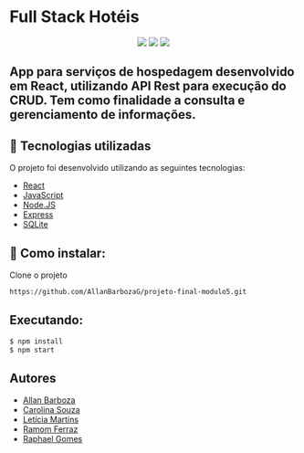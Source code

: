 # Full Stack Hotéis



<div align='center'> 
  <img src="https://img.shields.io/badge/GitHub-100000?style=for-the-badge&logo=github&logoColor=white" />
  <img src="https://img.shields.io/badge/Node.js-43853D?style=for-the-badge&logo=node.js&logoColor=white" />
  <img src="https://img.shields.io/badge/Express.js-404D59?style=for-the-badge" />
</div>

## App para serviços de hospedagem desenvolvido em React, utilizando API Rest para execução do CRUD. Tem como finalidade a consulta e gerenciamento de informações.

## 🚀 Tecnologias utilizadas

O projeto foi desenvolvido utilizando as seguintes tecnologias:

- [React](https://pt-br.reactjs.org/)
- [JavaScript](https://developer.mozilla.org/pt-BR/docs/Web/JavaScript)
- [Node.JS](https://nodejs.org/en/)
- [Express](http://expressjs.com/pt-br/)
- [SQLite](https://www.sqlite.org/index.html)

## 🎫 Como instalar:

Clone o projeto

```bash
https://github.com/AllanBarbozaG/projeto-final-modulo5.git

```
## Executando:

```bash
$ npm install
$ npm start
```














## Autores

- [Allan Barboza](https://github.com/AllanBarbozaG)
- [Carolina Souza](https://github.com/carolinadesouzasilva)
- [Letícia Martins](https://github.com/letxns)
- [Ramom Ferraz](https://github.com/ramomfrz)
- [Raphael Gomes](https://github.com/RaaphaelGomesS)
